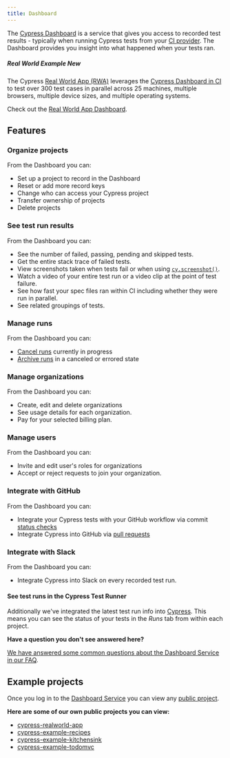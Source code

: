 ```yaml
---
title: Dashboard
---
```


The [Cypress Dashboard](https://on.cypress.io/dashboard) is a service that gives
you access to recorded test results - typically when running Cypress tests from
your [CI provider](/guides/continuous-integration/introduction). The Dashboard
provides you insight into what happened when your tests ran.

<!-- textlint-disable -->

<DocsVideo src="https://youtube.com/embed/ezp60FUnjGg"></DocsVideo>

<!-- textlint-enable -->

<Alert type="info">

##### <Icon name="graduation-cap"></Icon> Real World Example <Badge type="success">New</Badge>

The Cypress
[Real World App (RWA)](https://github.com/cypress-io/cypress-realworld-app)
leverages the
[Cypress Dashboard in CI](https://dashboard.cypress.io/projects/7s5okt) to test
over 300 test cases in parallel across 25 machines, multiple browsers, multiple
device sizes, and multiple operating systems.

Check out the <Icon name="github"></Icon>
[Real World App Dashboard](https://dashboard.cypress.io/projects/7s5okt).

</Alert>

## Features

### Organize projects

From the Dashboard you can:

- Set up a project to record in the Dashboard
- Reset or add more record keys
- Change who can access your Cypress project
- Transfer ownership of projects
- Delete projects

### See test run results

From the Dashboard you can:

- See the number of failed, passing, pending and skipped tests.
- Get the entire stack trace of failed tests.
- View screenshots taken when tests fail or when using
  [`cy.screenshot()`](/api/commands/screenshot).
- Watch a video of your entire test run or a video clip at the point of test
  failure.
- See how fast your spec files ran within CI including whether they were run in
  parallel.
- See related groupings of tests.

<DocsImage src="/img/dashboard/dashboard-runs-list.png" alt="Dashboard Screenshot" ></DocsImage>

### Manage runs

From the Dashboard you can:

- [Cancel runs](/guides/dashboard/runs#Cancel-run) currently in progress
- [Archive runs](/guides/dashboard/runs#Archive-run) in a canceled or errored
  state

### Manage organizations

From the Dashboard you can:

- Create, edit and delete organizations
- See usage details for each organization.
- Pay for your selected billing plan.

### Manage users

From the Dashboard you can:

- Invite and edit user's roles for organizations
- Accept or reject requests to join your organization.

### Integrate with GitHub

From the Dashboard you can:

- Integrate your Cypress tests with your GitHub workflow via commit
  [status checks](/guides/dashboard/github-integration#Status-checks)
- Integrate Cypress into GitHub via
  [pull requests](/guides/dashboard/github-integration#Pull-request-comments)

### Integrate with Slack

From the Dashboard you can:

- Integrate Cypress into Slack on every recorded test run.

#### See test runs in the Cypress Test Runner

Additionally we've integrated the latest test run info into
[Cypress](/guides/core-concepts/cypress-app). This means you can see the status
of your tests in the _Runs_ tab from within each project.

<DocsImage src="/img/dashboard/v10/runs-list-in-cypress-app.png" alt="Runs List" ></DocsImage>

<Alert type="info">

<strong class="alert-header">Have a question you don't see answered
here?</strong>

[We have answered some common questions about the Dashboard Service in our FAQ](/faq/questions/dashboard-faq).

</Alert>

## Example projects

Once you log in to the [Dashboard Service](https://on.cypress.io/dashboard) you
can view any [public project](/guides/dashboard/projects#Public-vs-Private).

**Here are some of our own public projects you can view:**

- [<Icon name="folder-open"></Icon> cypress-realworld-app](https://dashboard.cypress.io/projects/7s5okt)
- [<Icon name="folder-open"></Icon> cypress-example-recipes](https://dashboard.cypress.io/#/projects/6p53jw)
- [<Icon name="folder-open"></Icon> cypress-example-kitchensink](https://dashboard.cypress.io/#/projects/4b7344)
- [<Icon name="folder-open"></Icon> cypress-example-todomvc](https://dashboard.cypress.io/#/projects/245obj)
